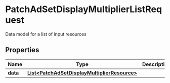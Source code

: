 

# PatchAdSetDisplayMultiplierListRequest

Data model for a list of input resources

## Properties

| Name | Type | Description | Notes |
|------------ | ------------- | ------------- | -------------|
|**data** | [**List&lt;PatchAdSetDisplayMultiplierResource&gt;**](PatchAdSetDisplayMultiplierResource.md) |  |  [optional] |




